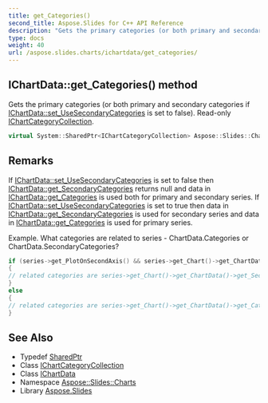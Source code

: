 ```yaml
---
title: get_Categories()
second_title: Aspose.Slides for C++ API Reference
description: "Gets the primary categories (or both primary and secondary categories if IChartData::set_UseSecondaryCategories is set to false). Read-only IChartCategoryCollection."
type: docs
weight: 40
url: /aspose.slides.charts/ichartdata/get_categories/
---
```

## IChartData::get_Categories() method


Gets the primary categories (or both primary and secondary categories if [IChartData::set_UseSecondaryCategories](../set_usesecondarycategories/) is set to false). Read-only [IChartCategoryCollection](../../ichartcategorycollection/).

```cpp
virtual System::SharedPtr<IChartCategoryCollection> Aspose::Slides::Charts::IChartData::get_Categories()=0
```

## Remarks


If [IChartData::set_UseSecondaryCategories](../set_usesecondarycategories/) is set to false then [IChartData::get_SecondaryCategories](../get_secondarycategories/) returns null and data in [IChartData::get_Categories](./) is used both for primary and secondary series. If [IChartData::set_UseSecondaryCategories](../set_usesecondarycategories/) is set to true then data in [IChartData::get_SecondaryCategories](../get_secondarycategories/) is used for secondary series and data in [IChartData::get_Categories](./) is used for primary series. 

Example. What categories are related to series - ChartData.Categories or ChartData.SecondaryCategories? 
```cpp
if (series->get_PlotOnSecondAxis() && series->get_Chart()->get_ChartData()->get_UseSecondaryCategories())
{
// related categories are series->get_Chart()->get_ChartData()->get_SecondaryCategories()
}
else
{
// related categories are series->get_Chart()->get_ChartData()->get_Categories()
}
```

## See Also

* Typedef [SharedPtr](../../../system/sharedptr/)
* Class [IChartCategoryCollection](../../ichartcategorycollection/)
* Class [IChartData](../)
* Namespace [Aspose::Slides::Charts](../../)
* Library [Aspose.Slides](../../../)